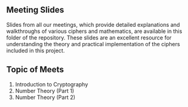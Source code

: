 ## Meeting Slides

Slides from all our meetings, which provide detailed explanations and walkthroughs of various ciphers and mathematics, are available in this folder of the repository. These slides are an excellent resource for understanding the theory and practical implementation of the ciphers included in this project.

## Topic of Meets
1) Introduction to Cryptography
2) Number Theory (Part 1)
3) Number Theory (Part 2)
